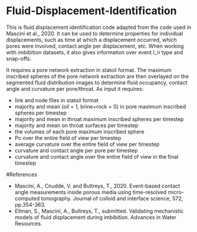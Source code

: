 # Fluid-Displacement-Identification

This is fluid displacement identification code adapted from the code used in Mascini et al., 2020. It can be used to determine properties for individual displacements, such as time at which a displacement occurred, which pores were involved, contact angle per displacement, etc. When working with imbibition datasets, it also gives information over event I_n type and snap-offs. 

It requires a pore network extraction in statoil format. The maximum inscribed spheres of the pore network extraction are then overlayed on the segmented fluid distribution images to determine fluid occupancy, contact angle and curvature per pore/throat. As input it requires:
- link and node files in statoil format
- majority and mean (oil = 1, brine+rock = 0) in pore maximum inscribed spheres per timestep
- majority and mean in throat maximum inscribed spheres per timestep
- majority and mean on throat surfaces per timestep
- the volumes of each pore maximum inscribed sphere
- Pc over the entire field of view per timestep
- average curvature over the entire field of view per timestep
- curvature and contact angle per pore per timestep
- curvature and contact angle over the entire field of view in the final timestep

#References
- Mascini, A., Cnudde, V. and Bultreys, T., 2020. Event-based contact angle measurements inside porous media using time-resolved micro-computed tomography. Journal of colloid and interface science, 572, pp.354-363.
- Ellman, S., Mascini, A., Bultreys, T., submitted. Validating mechanistic models of fluid displacement during imbibition. Advances in Water Resources. 
